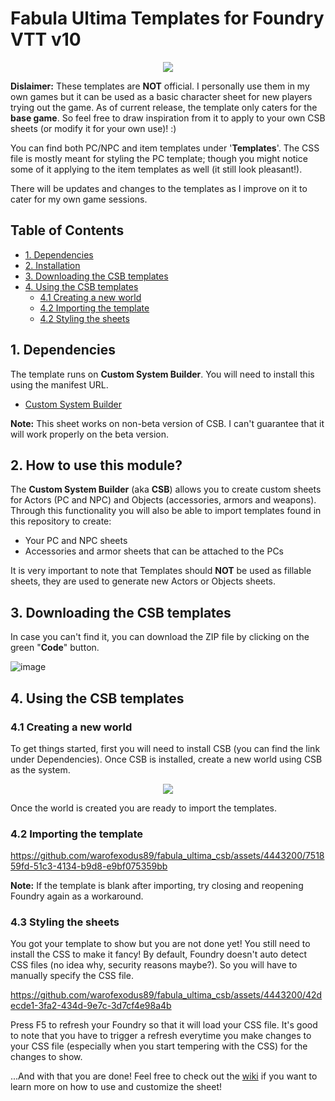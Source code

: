 # Fabula Ultima Templates for Foundry VTT v10

<p align="center"><img src="../media/fabula-ultima-cover.webp"></p>

**Dislaimer:** These templates are **NOT** official. I personally use them in my own games but it can be used as a basic character sheet for new players trying out the game. As of current release, the template only caters for the **base game**. So feel free to draw inspiration from it to apply to your own CSB sheets (or modify it for your own use)! :)

You can find both PC/NPC and item templates under '**Templates**'. The CSS file is mostly meant for styling the PC template; though you might notice some of it applying to the item templates as well (it still look pleasant!).

There will be updates and changes to the templates as I improve on it to cater for my own game sessions.

## Table of Contents

- [1. Dependencies](https://github.com/warofexodus89/fabula_ultima_csb/edit/main/README.md#1-dependencies)
- [2. Installation](https://github.com/warofexodus89/fabula_ultima_csb/edit/main/README.md#2-how-to-use-this-module)
- [3. Downloading the CSB templates](https://github.com/warofexodus89/fabula_ultima_csb/edit/main/README.md#3-downloading-the-csb-templates)
- [4. Using the CSB templates](https://github.com/warofexodus89/fabula_ultima_csb/edit/main/README.md#3-using-the-csb-templates)
  - [4.1  Creating a new world](https://github.com/warofexodus89/fabula_ultima_csb/edit/main/README.md#31-creating-a-new-world)
  - [4.2 Importing the template](https://github.com/warofexodus89/fabula_ultima_csb/edit/main/README.md#32-importing-the-template)
  - [4.2 Styling the sheets](https://github.com/warofexodus89/fabula_ultima_csb/edit/main/README.md#33-styling-the-sheets)
  

## 1. Dependencies

The template runs on **Custom System Builder**. You will need to install this using the manifest URL.

- [Custom System Builder](https://gitlab.com/custom-system-builder/custom-system-builder/-/tree/main#how-to-install-the-system)

**Note:** This sheet works on non-beta version of CSB. I can't guarantee that it will work properly on the beta version.


## 2. How to use this module?

The **Custom System Builder** (aka **CSB**) allows you to create custom sheets for Actors (PC and NPC) and Objects (accessories, armors and weapons). Through this functionality you will also be able to import templates found in this repository to create:

- Your PC and NPC sheets
- Accessories and armor sheets that can be attached to the PCs

It is very important to note that Templates should **NOT** be used as fillable sheets, they are used to generate new Actors or Objects sheets.

## 3. Downloading the CSB templates

In case you can't find it, you can download the ZIP file by clicking on the green "**Code**" button.

![image](https://github.com/warofexodus89/fabula_ultima_csb/assets/4443200/397bc943-e0f7-455c-bfb4-cd217c3db2e5)


## 4. Using the CSB templates

### 4.1 Creating a new world

To get things started, first you will need to install CSB (you can find the link under Dependencies). Once CSB is installed, create a new world using CSB as the system.

<p align="center"><img src="../media/create_world.png"></p>

Once the world is created you are ready to import the templates.

### 4.2 Importing the template

https://github.com/warofexodus89/fabula_ultima_csb/assets/4443200/751859fd-51c3-4134-b9d8-e9bf075359bb

**Note:** If the template is blank after importing, try closing and reopening Foundry again as a workaround.

### 4.3 Styling the sheets

You got your template to show but you are not done yet! You still need to install the CSS to make it fancy! By default, Foundry doesn't auto detect CSS files (no idea why, security reasons maybe?). So you will have to manually specify the CSS file.

https://github.com/warofexodus89/fabula_ultima_csb/assets/4443200/42decde1-3fa2-434d-9e7c-3d7cf4e98a4b

Press F5 to refresh your Foundry so that it will load your CSS file. It's good to note that you have to trigger a refresh everytime you make changes to your CSS file (especially when you start tempering with the CSS) for the changes to show.

...And with that you are done! Feel free to check out the [wiki](https://github.com/warofexodus89/fabula_ultima_csb/wiki) if you want to learn more on how to use and customize the sheet!


